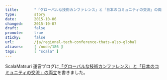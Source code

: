 ```yaml
---
title:       "「グローバルな技術カンファレンス」と「日本のコミュニティの交流」の両立"
type:        story
date:        2015-10-06
changed:     2015-10-07
draft:       false
promote:     true
sticky:      false
url:         /ja/regional-tech-conference-thats-also-global
aliases:     [ /node/186 ]
tags:        [ "scala" ]
---
```

ScalaMatsuri 運営ブログに[「グローバルな技術カンファレンス」と「日本のコミュニティの交流」の両立](http://blog.scalamatsuri.org/entry/2015/10/05/144608)を書きました。

<!--more-->
